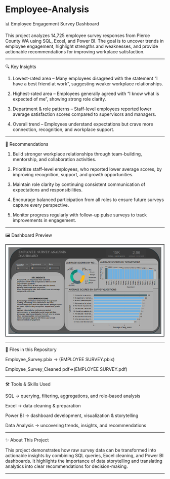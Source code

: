 # Employee-Analysis


📊 Employee Engagement Survey Dashboard

This project analyzes 14,725 employee survey responses from Pierce County WA using SQL, Excel, and Power BI.
The goal is to uncover trends in employee engagement, highlight strengths and weaknesses, and provide actionable recommendations for improving workplace satisfaction.


---

🔍 Key Insights

1. Lowest-rated area – Many employees disagreed with the statement “I have a best friend at work”, suggesting weaker workplace relationships.


2. Highest-rated area – Employees generally agreed with “I know what is expected of me”, showing strong role clarity.


3. Department & role patterns – Staff-level employees reported lower average satisfaction scores compared to supervisors and managers.


4. Overall trend – Employees understand expectations but crave more connection, recognition, and workplace support.




---

🚀 Recommendations

1. Build stronger workplace relationships through team-building, mentorship, and collaboration activities.


2. Prioritize staff-level employees, who reported lower average scores, by improving recognition, support, and growth opportunities.


3. Maintain role clarity by continuing consistent communication of expectations and responsibilities.


4. Encourage balanced participation from all roles to ensure future surveys capture every perspective.


5. Monitor progress regularly with follow-up pulse surveys to track improvements in engagement.




---

🖼 Dashboard Preview

![](employee.png)




---

📂 Files in this Repository

Employee_Survey.pbix → (EMPLOYEE SURVEY.pbix)

Employee_Survey_Cleaned pdf→(EMPLOYEE SURVEY.pdf)



---

🛠 Tools & Skills Used

SQL → querying, filtering, aggregations, and role-based analysis

Excel → data cleaning & preparation

Power BI → dashboard development, visualization & storytelling

Data Analysis → uncovering trends, insights, and recommendations



---

✨ About This Project

This project demonstrates how raw survey data can be transformed into actionable insights by combining SQL queries, Excel cleaning, and Power BI dashboards.
It highlights the importance of data storytelling and translating analytics into clear recommendations for decision-making.


---

